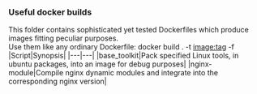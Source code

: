 ### Useful docker builds
This folder contains sophisticated yet tested Dockerfiles which produce images fitting peculiar purposes.  
Use them like any ordinary Dockerfile: docker build . -t <image:tag> -f <dockerfilename>  
|Script|Synopsis|
|---|---|
|base_toolkit|Pack specified Linux tools, in ubuntu packages, into an image for debug purposes|
|nginx-module|Compile nginx dynamic modules and integrate into the corresponding nginx version|
